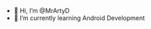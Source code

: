 - 👋 Hi, I’m @MrArtyD
- 🌱 I’m currently learning Android Development

<!---
MrArtyD/MrArtyD is a ✨ special ✨ repository because its `README.md` (this file) appears on your GitHub profile.
You can click the Preview link to take a look at your changes.
--->
